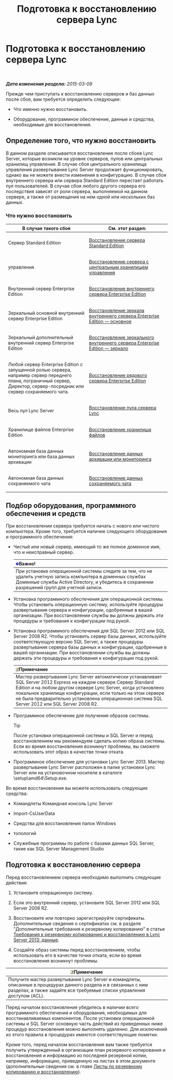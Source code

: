 ﻿---
title: Подготовка к восстановлению сервера Lync
TOCTitle: Подготовка к восстановлению сервера Lync
ms:assetid: 857e4e02-908e-433a-96c6-be1795a9cb61
ms:mtpsurl: https://technet.microsoft.com/ru-ru/library/Hh202179(v=OCS.15)
ms:contentKeyID: 52058265
ms.date: 05/19/2016
mtps_version: v=OCS.15
ms.translationtype: HT
---

# Подготовка к восстановлению сервера Lync

 

_**Дата изменения раздела:** 2015-03-09_

Прежде чем приступать к восстановлению серверов и баз данных после сбоя, вам требуется определить следующее:

  - Что именно нужно восстановить.

  - Оборудование, программное обеспечение, данные и средства, необходимые для восстановления.

## Определение того, что нужно восстановить

В данном разделе описывается восстановление после сбоев Lync Server, которые возникли на уровне серверов, пулов или центральных хранилищ управления. В случае сбоя центрального хранилища управления развертывание Lync Server продолжает функционировать, однако вы не можете внести изменения в конфигурацию. В случае сбоя внутреннего сервера или сервера Standard Edition перестает работать пул пользователей. В случае сбоя любого другого сервера его последствия зависят от роли сервера, выполняемой на данном сервере, а также от размещения на нем одной или нескольких баз данных.

### Что нужно восстановить

<table>
<colgroup>
<col style="width: 50%" />
<col style="width: 50%" />
</colgroup>
<thead>
<tr class="header">
<th>В случае такого сбоя</th>
<th>См. этот раздел:</th>
</tr>
</thead>
<tbody>
<tr class="odd">
<td><p>Сервер Standard Edition</p></td>
<td><p><a href="lync-server-2013-restoring-a-standard-edition-server.md">Восстановление сервера Standard Edition</a></p></td>
</tr>
<tr class="even">
<td><p>управления</p></td>
<td><p><a href="lync-server-2013-restoring-the-server-hosting-the-central-management-store.md">Восстановление сервера с центральным хранилищем управления</a></p></td>
</tr>
<tr class="odd">
<td><p>Внутренний сервер Enterprise Edition</p></td>
<td><p><a href="lync-server-2013-restoring-an-enterprise-edition-back-end-server.md">Восстановление внутреннего сервера Enterprise Edition</a></p></td>
</tr>
<tr class="even">
<td><p>Зеркальный основной внутренний сервер Enterprise Edition</p></td>
<td><p><a href="lync-server-2013-restoring-a-mirrored-enterprise-edition-back-end-server-primary.md">Восстановление зеркала внутреннего сервера Enterprise Edition — основное</a></p></td>
</tr>
<tr class="odd">
<td><p>Зеркальный дополнительный внутренний сервер Enterprise Edition</p></td>
<td><p><a href="lync-server-2013-restoring-a-mirrored-enterprise-edition-back-end-server-mirror.md">Восстановление зеркального внутреннего сервера Enterprise Edition — зеркало</a></p></td>
</tr>
<tr class="even">
<td><p>Любой сервер Enterprise Edition с запущенной ролью сервера, например сервер переднего плана, пограничный сервер, Директор, сервер-посредник или сервер сохраняемого чата.</p></td>
<td><p><a href="lync-server-2013-restoring-an-enterprise-edition-member-server.md">Восстановление рядового сервера Enterprise Edition</a></p></td>
</tr>
<tr class="odd">
<td><p>Весь пул Lync Server</p></td>
<td><p><a href="lync-server-2013-restoring-a-lync-server-pool.md">Восстановление пула сервера Lync</a></p></td>
</tr>
<tr class="even">
<td><p>Хранилище файлов Enterprise Edition</p></td>
<td><p><a href="lync-server-2013-restoring-a-file-store.md">Восстановление хранилища файлов</a></p></td>
</tr>
<tr class="odd">
<td><p>Автономная база данных мониторинга или база данных архивации</p></td>
<td><p><a href="lync-server-2013-restoring-monitoring-or-archiving-data.md">Восстановление данных архивации или мониторинга</a></p></td>
</tr>
<tr class="even">
<td><p>Автономная база данных сохраняемого чата</p></td>
<td><p><a href="lync-server-2013-restoring-persistent-chat-data.md">Восстановление данных сохраняемого чата</a></p></td>
</tr>
</tbody>
</table>


## Подбор оборудования, программного обеспечения и средств

При восстановлении сервера требуется начать с нового или чистого компьютера. Кроме того, требуется наличие следующего оборудования и программного обеспечения:

  - Чистый или новый сервер, имеющий то же полное доменное имя, что и неисправный сервер.
    
    <table>
    <thead>
    <tr class="header">
    <th><img src="images/JJ618369.important(OCS.15).gif" title="important" alt="important" />Важно!</th>
    </tr>
    </thead>
    <tbody>
    <tr class="odd">
    <td>При установке операционной системы следите за тем, что не удалить учетную запись компьютера в доменных службах Доменные службы Active Directory, и убедитесь в сохранении разрешений групп для учетной записи.</td>
    </tr>
    </tbody>
    </table>


  - Установка программного обеспечения для операционной системы. Чтобы установить операционную систему, используйте процедуры развертывания сервера и конфигурации, одобренные в вашей организации. При восстановлении службы вы должны держать эти процедуры и требования к конфигурации под рукой.

  - Установка программного обеспечения для SQL Server 2012 или SQL Server 2008 R2. Чтобы установить сервер базы данных, используйте соответствующую версию SQL Server, а также процедуры развертывания сервера базы данных и конфигурации, одобренные в вашей организации. При восстановлении службы вы должны держать эти процедуры и требования к конфигурации под рукой.
    
    <table>
    <thead>
    <tr class="header">
    <th><img src="images/Gg398412.note(OCS.15).gif" title="note" alt="note" />Примечание</th>
    </tr>
    </thead>
    <tbody>
    <tr class="odd">
    <td>Мастер развертывания Lync Server автоматически устанавливает SQL Server 2012 Express на каждом сервере Сервер Standard Edition и на любом другом сервере Lync Server, когда установлено локальное хранилище конфигурации, если только на этом сервере не была предварительно установлена операционная система SQL Server 2012 или SQL Server 2008 R2.</td>
    </tr>
    </tbody>
    </table>


  - Программное обеспечение для получения образов системы.
    

    > [!TIP]
    > После установки операционной системы и SQL Server и перед восстановлением мы рекомендуем сделать копию образа системы. Если во время восстановления возникнут проблемы, вы сможете использовать этот образ в качестве точки отката.



  - Программное обеспечение для установки Lync Server 2013. Мастер развертывания Lync Server расположен в папке установки Lync Server или на установочном носителе в каталоге \\setup\\amd64\\Setup.exe.

Во время восстановления вы можете использовать следующие средства:

  - Командлеты Командная консоль Lync Server

  - Import-CsUserData

  - Средства для восстановления папок Windows

  - топологий

  - Служебные программы по работе с базами данных SQL Server, такие как SQL Server Management Studio

## Подготовка к восстановлению сервера

Перед восстановлением сервера необходимо выполнить следующие действия:

1.  Установите операционную систему.

2.  Если это внутренний сервер, установите SQL Server 2012 или SQL Server 2008 R2.

3.  Восстановите или повторно зарегистрируйте сертификаты. Дополнительные сведения о сертификатах см. в разделе "Дополнительные требования к резервному копированию" в статье [Требования к резервному копированию и восстановлению в Lync Server 2013: данные](lync-server-2013-backup-and-restoration-requirements-data.md).

4.  Создайте образ системы перед восстановлением, чтобы использовать его в качестве точки отката, если во время восстановления возникнут проблемы.

<table>
<thead>
<tr class="header">
<th><img src="images/Gg398412.note(OCS.15).gif" title="note" alt="note" />Примечание</th>
</tr>
</thead>
<tbody>
<tr class="odd">
<td>Получите мастер развертывания Lync Server и командлеты, описанные в процедурах данного раздела и в связанных с ним разделах, а также задайте все требуемые списки управления доступом (ACL).</td>
</tr>
</tbody>
</table>


Перед началом восстановления убедитесь в наличии всего программного обеспечения и оборудования, необходимых для восстанавливаемых компонентов. После установки операционной системы и SQL Server основную часть действий из приведенных ниже процедур восстановления можно выполнять удаленно. Для исключений из этого правила в процедурах имеются соответствующие пометки.

Кроме того, перед началом восстановления вам также требуется получить утвержденный в организации план резервного копирования и восстановления и информацию из последней резервной копии, например, информацию, приведенную на листах в этом документе (дополнительные сведения см. в главе [Листы по резервному копированию и восстановлению](lync-server-2013-backup-and-restoration-worksheets.md)).

